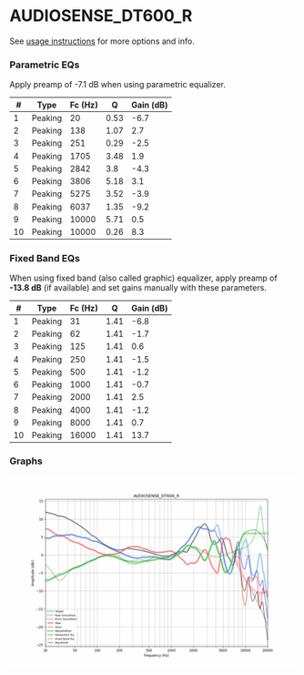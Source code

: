 # AUDIOSENSE_DT600_R
See [usage instructions](https://github.com/jaakkopasanen/AutoEq#usage) for more options and info.

### Parametric EQs
Apply preamp of -7.1 dB when using parametric equalizer.

|   # | Type    |   Fc (Hz) |    Q |   Gain (dB) |
|-----|---------|-----------|------|-------------|
|   1 | Peaking |        20 | 0.53 |        -6.7 |
|   2 | Peaking |       138 | 1.07 |         2.7 |
|   3 | Peaking |       251 | 0.29 |        -2.5 |
|   4 | Peaking |      1705 | 3.48 |         1.9 |
|   5 | Peaking |      2842 | 3.8  |        -4.3 |
|   6 | Peaking |      3806 | 5.18 |         3.1 |
|   7 | Peaking |      5275 | 3.52 |        -3.9 |
|   8 | Peaking |      6037 | 1.35 |        -9.2 |
|   9 | Peaking |     10000 | 5.71 |         0.5 |
|  10 | Peaking |     10000 | 0.26 |         8.3 |

### Fixed Band EQs
When using fixed band (also called graphic) equalizer, apply preamp of **-13.8 dB** (if available) and set gains manually with these parameters.

|   # | Type    |   Fc (Hz) |    Q |   Gain (dB) |
|-----|---------|-----------|------|-------------|
|   1 | Peaking |        31 | 1.41 |        -6.8 |
|   2 | Peaking |        62 | 1.41 |        -1.7 |
|   3 | Peaking |       125 | 1.41 |         0.6 |
|   4 | Peaking |       250 | 1.41 |        -1.5 |
|   5 | Peaking |       500 | 1.41 |        -1.2 |
|   6 | Peaking |      1000 | 1.41 |        -0.7 |
|   7 | Peaking |      2000 | 1.41 |         2.5 |
|   8 | Peaking |      4000 | 1.41 |        -1.2 |
|   9 | Peaking |      8000 | 1.41 |         0.7 |
|  10 | Peaking |     16000 | 1.41 |        13.7 |

### Graphs
![](./AUDIOSENSE_DT600_R.png)
